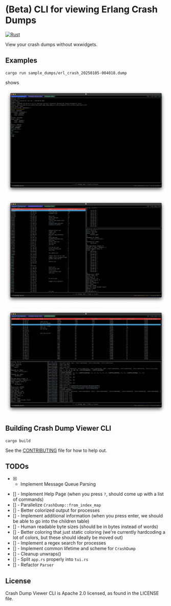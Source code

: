 # (Beta) CLI for viewing Erlang Crash Dumps
[![Rust](https://github.com/WhatsApp/crashdump_viewer_cli/actions/workflows/rust.yml/badge.svg)](https://github.com/WhatsApp/crashdump_viewer_cli/actions/workflows/rust.yml)

View your crash dumps without wxwidgets.

## Examples
```
cargo run sample_dumps/erl_crash_20250105-004018.dump
```

shows

![general_view](./screenshots/general_view.png)

![process_group](./screenshots/process_group.png)

![process_view](./screenshots/process_view.png)



## Building Crash Dump Viewer CLI
```
cargo build
```

See the [CONTRIBUTING](CONTRIBUTING.md) file for how to help out.

## TODOs
- [x] - Implement Message Queue Parsing
- [] - Implement Help Page (when you press `?`, should come up with a list of commands)
- [] - Parallelize `CrashDump::from_index_map`
- [] - Better colorized output for processes
- [] - Implement additional information (when you press enter, we should be able to go into the children table)
- [] - Human readable byte sizes (should be in bytes instead of words)
- [] - Better coloring that just static coloring (we're currently hardcoding a lot of colors, but these should ideally be moved out)
- [] - Implement a regex search for processes
- [] - Implement common lifetime and scheme for `CrashDump`
- [] - Cleanup unwraps()
- [] - Split `app.rs` properly into `tui.rs`
- [] - Refactor `Parser`

## License
Crash Dump Viewer CLI is Apache 2.0 licensed, as found in the LICENSE file.
